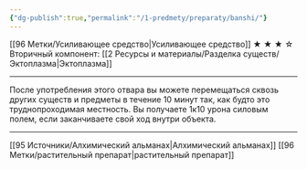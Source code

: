 ```yaml
---
{"dg-publish":true,"permalink":"/1-predmety/preparaty/banshi/"}
---
```


[[96 Метки/Усиливающее средство\|Усиливающее средство]]
★ ★ ★ ☆
Вторичный компонент: [[2 Ресурсы и материалы/Разделка существ/Эктоплазма\|Эктоплазма]]
___
После употребления этого отвара вы можете перемещаться сквозь других существ и предметы в течение 10 минут так, как будто это труднопроходимая местность. Вы получаете 1к10 урона силовым полем, если заканчиваете свой ход внутри объекта.
___
[[95 Источники/Алхимический альманах\|Алхимический альманах]] [[96 Метки/растительный препарат\|растительный препарат]]